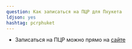 ```yaml
---
question: Как записаться на ПЦР для Пхукета
ldjson: yes
hashtag: pcrphuket
---
```


* Записаться на ПЦР можно прямо на [сайте](www.thailandpsas.com)
